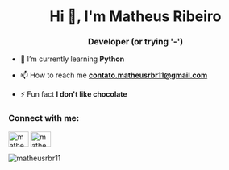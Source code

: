 <h1 align="center">Hi 👋, I'm Matheus Ribeiro</h1>
<h3 align="center">Developer (or trying '-')</h3>

- 🌱 I’m currently learning **Python**

- 📫 How to reach me **contato.matheusrbr11@gmail.com**

- ⚡ Fun fact **I don't like chocolate**

<h3 align="left">Connect with me:</h3>
<p align="left">
<a href="https://linkedin.com/in/matheus-ribeiro7" target="blank"><img align="center" src="https://raw.githubusercontent.com/rahuldkjain/github-profile-readme-generator/master/src/images/icons/Social/linked-in-alt.svg" alt="matheus-ribeiro7" height="30" width="40" /></a>
<a href="https://instagram.com/matheusrbr11" target="blank"><img align="center" src="https://raw.githubusercontent.com/rahuldkjain/github-profile-readme-generator/master/src/images/icons/Social/instagram.svg" alt="matheusrbr11" height="30" width="40" /></a>
</p>

<p><img align="left" src="https://github-readme-stats.vercel.app/api/top-langs?username=matheusrbr11&show_icons=true&theme=dark&locale=en&layout=compact" alt="matheusrbr11" /></p>
